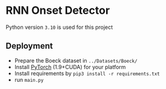# RNN Onset Detector
Python version `3.10` is used for this project
## Deployment
* Prepare the Boeck dataset in `../Datasets/Boeck/`
* Install [PyTorch](https://pytorch.org/get-started/locally/) (1.9+CUDA) for your platform 
* Install requirements by `pip3 install -r requirements.txt`
* run `main.py`
